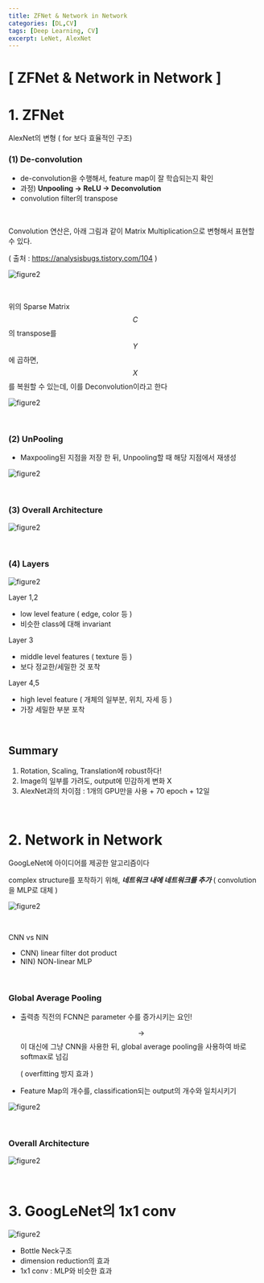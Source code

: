 ```yaml
---
title: ZFNet & Network in Network
categories: [DL,CV]
tags: [Deep Learning, CV]
excerpt: LeNet, AlexNet
---
```


<script src="https://cdn.mathjax.org/mathjax/latest/MathJax.js?config=TeX-AMS-MML_HTMLorMML" type="text/javascript"></script>

# [ ZFNet & Network in Network ]

# 1. ZFNet

AlexNet의 변형 ( for 보다 효율적인 구조)

### (1) De-convolution

- de-convolution을 수행해서, feature map이 잘 학습되는지 확인
- 과정) **Unpooling → ReLU → Deconvolution**
- convolution filter의 transpose

<br>

Convolution 연산은, 아래 그림과 같이 Matrix Multiplication으로 변형해서 표현할 수 있다.

( 출처 : https://analysisbugs.tistory.com/104 )

![figure2](/assets/img/cv/cv11.png)

<br>

위의 Sparse Matrix $$C$$의 transpose를 $$Y$$에 곱하면, $$X$$를 복원할 수 있는데, 이를 Deconvolution이라고 한다

![figure2](/assets/img/cv/cv12.png)

<br>

### (2) UnPooling

- Maxpooling된 지점을 저장 한 뒤, Unpooling할 때 해당 지점에서 재생성

![figure2](/assets/img/cv/cv10.png)

<br>

### (3) Overall Architecture

![figure2](/assets/img/cv/cv13.png)

<br>

### (4) Layers

![figure2](/assets/img/cv/cv14.png)

Layer 1,2

- low level feature ( edge, color 등 )
- 비슷한 class에 대해 invariant

Layer 3

- middle level features ( texture 등 )
- 보다 정교한/세밀한 것 포착

Layer 4,5

- high level feature ( 개체의 일부분, 위치, 자세 등 )
- 가장 세밀한 부분 포착

<br>

## Summary

1. Rotation, Scaling, Translation에 robust하다!
2. Image의 일부를 가려도, output에 민감하게 변화 X
3. AlexNet과의 차이점 : 1개의 GPU만을 사용 + 70 epoch + 12일

<br>

# 2. Network in Network

GoogLeNet에 아이디어를 제공한 알고리즘이다

complex structure를 포착하기 위해, ***네트워크 내에 네트워크를 추가*** ( convolution을 MLP로 대체 )

![figure2](/assets/img/cv/cv15.png)

<br>

CNN vs NIN

- CNN) linear filter dot product
- NIN) NON-linear MLP

<br>

### Global Average Pooling 

- 출력층 직전의 FCNN은 parameter 수를 증가시키는 요인!

  $$\rightarrow$$ 이 대신에 그냥 CNN을 사용한 뒤, global average pooling을 사용하여 바로 softmax로 넘김 

  ( overfitting 방지 효과 )

- Feature Map의 개수를, classification되는 output의 개수와 일치시키기

![figure2](/assets/img/cv/cv17.png)

<br>

### Overall Architecture

![figure2](/assets/img/cv/cv16.png)

<br>

# 3. GoogLeNet의 1x1 conv

![figure2](/assets/img/cv/cv18.png)

- Bottle Neck구조
- dimension reduction의 효과
- 1x1 conv : MLP와 비슷한 효과

